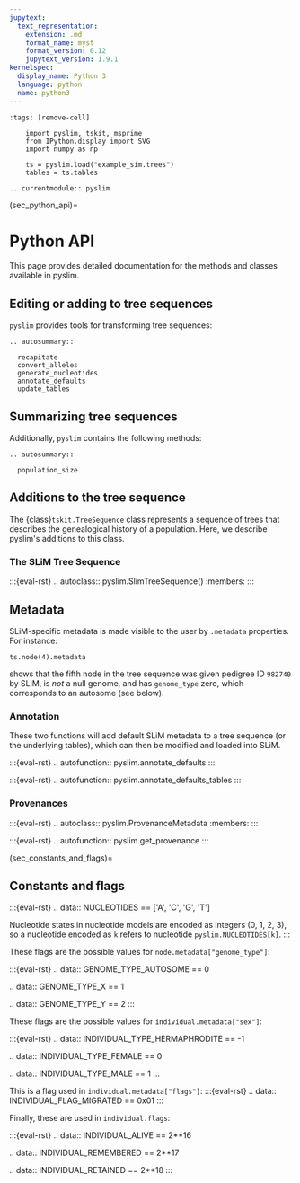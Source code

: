 ```yaml
---
jupytext:
  text_representation:
    extension: .md
    format_name: myst
    format_version: 0.12
    jupytext_version: 1.9.1
kernelspec:
  display_name: Python 3
  language: python
  name: python3
---
```


```{code-cell}
:tags: [remove-cell]

    import pyslim, tskit, msprime
    from IPython.display import SVG
    import numpy as np

    ts = pyslim.load("example_sim.trees")
    tables = ts.tables
```

```{eval-rst}
.. currentmodule:: pyslim
```


(sec_python_api)=

# Python API

This page provides detailed documentation for the methods and classes
available in pyslim.

## Editing or adding to tree sequences

``pyslim`` provides tools for transforming tree sequences:


```{eval-rst}
.. autosummary::

  recapitate
  convert_alleles
  generate_nucleotides
  annotate_defaults
  update_tables
```

## Summarizing tree sequences

Additionally, ``pyslim`` contains the following methods:

```{eval-rst}
.. autosummary::

  population_size
```


## Additions to the tree sequence

The {class}`tskit.TreeSequence` class represents a sequence of trees
that describes the genealogical history of a population.
Here, we describe pyslim's additions to this class.


### The SLiM Tree Sequence


:::{eval-rst}
.. autoclass:: pyslim.SlimTreeSequence()
    :members:
:::


## Metadata

SLiM-specific metadata is made visible to the user by ``.metadata`` properties.
For instance:
```{code-cell}
ts.node(4).metadata
```
shows that the fifth node in the tree sequence was given pedigree ID ``982740`` by SLiM,
is *not* a null genome, and has ``genome_type`` zero, which corresponds to an autosome 
(see below).


### Annotation

These two functions will add default SLiM metadata to a tree sequence (or the
underlying tables), which can then be modified and loaded into SLiM.

:::{eval-rst}
.. autofunction:: pyslim.annotate_defaults
:::

:::{eval-rst}
.. autofunction:: pyslim.annotate_defaults_tables
:::


### Provenances

:::{eval-rst}
.. autoclass:: pyslim.ProvenanceMetadata
   :members:
:::

:::{eval-rst}
.. autofunction:: pyslim.get_provenance
:::


(sec_constants_and_flags)=

## Constants and flags


:::{eval-rst}
.. data:: NUCLEOTIDES == ['A', 'C', 'G', 'T']

   Nucleotide states in nucleotide models are encoded as integers (0, 1, 2, 3),
   so a nucleotide encoded as ``k`` refers to nucleotide
   ``pyslim.NUCLEOTIDES[k]``.
:::

These flags are the possible values for ``node.metadata["genome_type"]``:

:::{eval-rst}
.. data:: GENOME_TYPE_AUTOSOME == 0

.. data:: GENOME_TYPE_X == 1

.. data:: GENOME_TYPE_Y == 2
:::


These flags are the possible values for ``individual.metadata["sex"]``:

:::{eval-rst}
.. data:: INDIVIDUAL_TYPE_HERMAPHRODITE == -1

.. data:: INDIVIDUAL_TYPE_FEMALE == 0

.. data:: INDIVIDUAL_TYPE_MALE == 1
:::

This is a flag used in ``individual.metadata["flags"]``:
:::{eval-rst}
.. data:: INDIVIDUAL_FLAG_MIGRATED == 0x01
:::

Finally, these are used in ``individual.flags``:

:::{eval-rst}
.. data:: INDIVIDUAL_ALIVE == 2**16

.. data:: INDIVIDUAL_REMEMBERED == 2**17

.. data:: INDIVIDUAL_RETAINED == 2**18
:::

